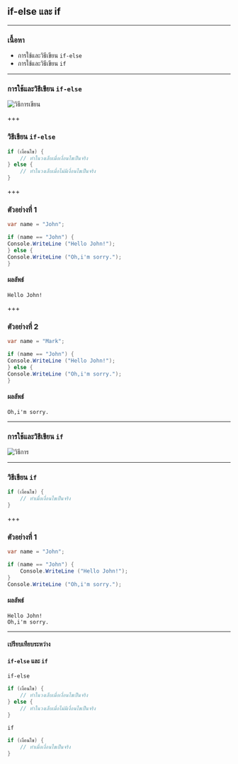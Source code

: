 ## if-else และ if

---

### เนื้อหา

- การใช้และวิธีเขียน `if-else`
- การใช้และวิธีเขียน `if`

---

### การใช้และวิธีเขียน `if-else`

![วิธีการเขียน](https://scontent.fkkc2-1.fna.fbcdn.net/v/t1.15752-9/81377426_455731451763656_5266547434464477184_n.png?_nc_cat=103&_nc_eui2=AeEnEKtU5-eOsrGkMo6TQ6K5DxJOMeCRt9-kdyLdD9YjRwqTNwyXgWQ6WfOo6A--_7drUPYMoswPTEEmWPwsh4OQgPYngEoeIV21aPZVQWklyg&_nc_oc=AQl4BMK_Kt_zxxNw8YKsd7ZgVahN6Xs1WGZr9yBG0b0cI7b8G0qWc9ds9tgOuvGOFp4&_nc_ht=scontent.fkkc2-1.fna&oh=5c3612daebc428386313502e44a7ae29&oe=5E97FC96)

+++

### วิธีเขียน `if-else`

```csharp
if (เงื่อนไข) {
	// ทำในวงเล็บเมื่อเงื่อนไขเป็นจริง
} else {
	// ทำในวงเล็บเมื่อไม่มีเงื่อนไขเป็นจริง
}
```

+++

### ตัวอย่างที่ 1

```csharp
var name = "John";

if (name == "John") {
Console.WriteLine ("Hello John!");
} else {
Console.WriteLine ("Oh,i'm sorry.");
}
```

#### ผลลัพธ์

```text
Hello John!
```

+++

### ตัวอย่างที่ 2

```csharp
var name = "Mark";

if (name == "John") {
Console.WriteLine ("Hello John!");
} else {
Console.WriteLine ("Oh,i'm sorry.");
}
```

#### ผลลัพธ์

```text
Oh,i'm sorry.
```

---

### การใช้และวิธีเขียน `if`

![วิธีการ](https://scontent.fkkc2-1.fna.fbcdn.net/v/t1.15752-9/81639725_2661247813959896_7976113302168141824_n.png?_nc_cat=102&_nc_eui2=AeHzNcp8ToPqH3eIA4W3Zf5TsM68ZHlYBKswzNGH5TYZGK4JfpeGES_5NjZtFMKVlHJ2vxQcL_sSyBPcoFi329mCQ3zCM_kRCnFy5v1V8fdSew&_nc_oc=AQmrPC45E5D7VMk-m4AB6TM05mYE9QumvSg9KB9cuDhh0giu_w8VT9moj3b25DYGNPw&_nc_ht=scontent.fkkc2-1.fna&oh=afc92e51bd21269e856d045a70d10062&oe=5EB3EB40)

---

### วิธีเขียน `if`

```csharp
if (เงื่อนไข) {
	// ทำเมื่อเงื่อนไขเป็นจริง
}
```

+++

### ตัวอย่างที่ 1

```csharp
var name = "John";

if (name == "John") {
	Console.WriteLine ("Hello John!");
}
Console.WriteLine ("Oh,i'm sorry.");
```

#### ผลลัพธ์

```text
Hello John!
Oh,i'm sorry.
```

---

#### เปรียบเทียบระหว่าง

#### `if-else` และ `if`

`if-else`

```csharp
if (เงื่อนไข) {
	// ทำในวงเล็บเมื่อเงื่อนไขเป็นจริง
} else {
	// ทำในวงเล็บเมื่อไม่มีเงื่อนไขเป็นจริง
}
```

`if`

``` csharp
if (เงื่อนไข) {
	// ทำเมื่อเงื่อนไขเป็นจริง
}
```
